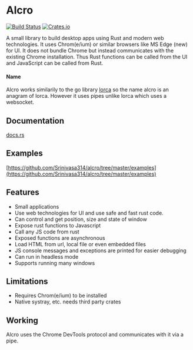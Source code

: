 # Alcro

[![Build Status](https://travis-ci.com/Srinivasa314/alcro.svg?branch=master)](https://travis-ci.com/Srinivasa314/alcro)
[![Crates.io](https://img.shields.io/crates/v/alcro)](https://crates.io/crates/alcro)

A small library to build desktop apps using Rust and modern web technologies. It uses Chrom(e/ium) or similar browsers like MS Edge (new) for UI. It does not bundle Chrome but instead communicates with the existing Chrome installation.
Thus Rust functions can be called from the UI and JavaScript can be called from Rust.

#### Name
Alcro works similarily to the go library [lorca](https://github.com/zserge/lorca) so the name alcro is an anagram of lorca. However it uses pipes unlike lorca which uses a websocket. 

## Documentation
[docs.rs](https://docs.rs/alcro/0.2.1/alcro/)

## Examples
[https://github.com/Srinivasa314/alcro/tree/master/examples](https://github.com/Srinivasa314/alcro/tree/master/examples)

## Features
* Small applications
* Use web technologies for UI and use safe and fast rust code.
* Can control and get position, size and state of window
* Expose rust functions to Javascript
* Call any JS code from rust
* Exposed functions are asynchronous
* Load HTML from url, local file or even embedded files
* JS console messages and exceptions are printed for easier debugging
* Can run in headless mode
* Supports running many windows

## Limitations
* Requires Chrom(e/ium) to be installed
* Native systray, etc. needs third party crates

## Working
Alcro uses the Chrome DevTools protocol and communicates with it via a pipe.
